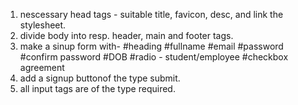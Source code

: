 1.  nescessary head tags - suitable title, favicon, desc, and link the stylesheet.
2. divide body into resp. header, main and footer tags.
3. make a sinup form with-
#heading
#fullname
#email
#password
#confirm password
#DOB
#radio - student/employee
#checkbox agreement
4. add a signup buttonof the type submit.
5. all input tags are of the type required.
